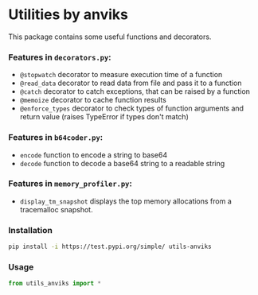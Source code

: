 # Utilities by anviks

This package contains some useful functions and decorators.

### Features in `decorators.py`:
- `@stopwatch` decorator to measure execution time of a function
- `@read_data` decorator to read data from file and pass it to a function
- `@catch` decorator to catch exceptions, that can be raised by a function
- `@memoize` decorator to cache function results
- `@enforce_types` decorator to check types of function arguments and return value (raises TypeError if types don't match)

### Features in `b64coder.py`:
- `encode` function to encode a string to base64
- `decode` function to decode a base64 string to a readable string

### Features in `memory_profiler.py`:
- `display_tm_snapshot` displays the top memory allocations from a tracemalloc snapshot.

### Installation
```bash
pip install -i https://test.pypi.org/simple/ utils-anviks
```

### Usage
```python
from utils_anviks import *
```
